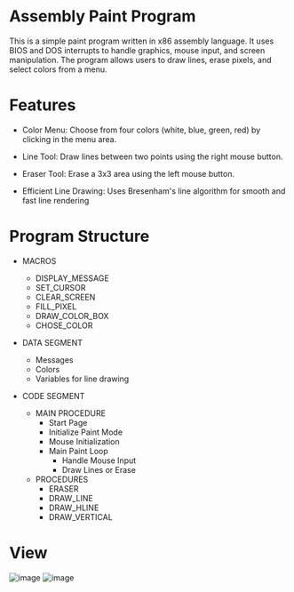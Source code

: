 # Assembly Paint Program
This is a simple paint program written in x86 assembly language. It uses BIOS and DOS interrupts to handle graphics, mouse input, and screen manipulation. The program allows users to draw lines, erase pixels, and select colors from a menu.

# Features
- Color Menu: Choose from four colors (white, blue, green, red) by clicking in the menu area.

- Line Tool: Draw lines between two points using the right mouse button.

- Eraser Tool: Erase a 3x3 area using the left mouse button.

- Efficient Line Drawing: Uses Bresenham's line algorithm for smooth and fast line rendering
  
# Program Structure
- MACROS
  - DISPLAY_MESSAGE
  - SET_CURSOR
  - CLEAR_SCREEN
  - FILL_PIXEL
  - DRAW_COLOR_BOX
  - CHOSE_COLOR

- DATA SEGMENT
  - Messages
  - Colors
  - Variables for line drawing

- CODE SEGMENT
  - MAIN PROCEDURE
    - Start Page
    - Initialize Paint Mode
    - Mouse Initialization
    - Main Paint Loop
      - Handle Mouse Input
      - Draw Lines or Erase
  - PROCEDURES
    - ERASER
    - DRAW_LINE
    - DRAW_HLINE
    - DRAW_VERTICAL

# View
![image](https://github.com/user-attachments/assets/5cb45c5e-c0b7-453d-a656-4128d843cc5c) ![image](https://github.com/user-attachments/assets/7645300b-ccf1-4350-96ab-110e983635ee)

